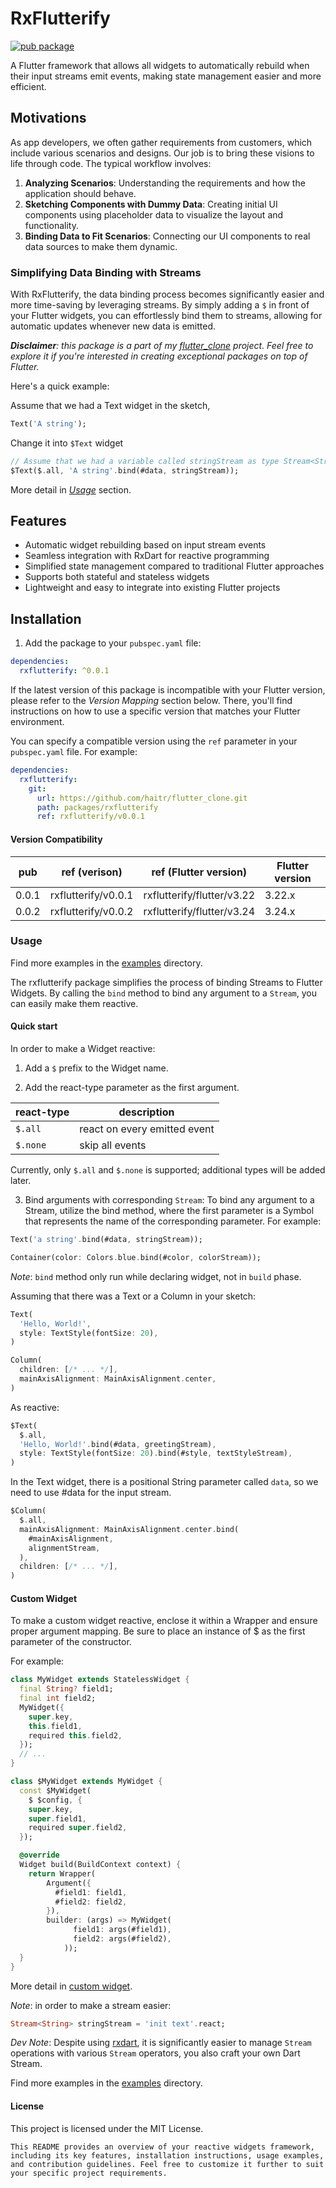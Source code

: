 # RxFlutterify

[![pub package](https://img.shields.io/pub/v/rxflutterify.svg?label=rxflutterify&color=blue)](https://pub.dartlang.org/packages/rxflutterify)

A Flutter framework that allows all widgets to automatically rebuild when their input streams emit events, making state management easier and more efficient.

## Motivations

As app developers, we often gather requirements from customers, which include various scenarios and designs. Our job is to bring these visions to life through code. The typical workflow involves:

1. **Analyzing Scenarios**: Understanding the requirements and how the application should behave.
2. **Sketching Components with Dummy Data**: Creating initial UI components using placeholder data to visualize the layout and functionality.
3. **Binding Data to Fit Scenarios**: Connecting our UI components to real data sources to make them dynamic.

### Simplifying Data Binding with Streams

With RxFlutterify, the data binding process becomes significantly easier and more time-saving by leveraging streams. By simply adding a `$` in front of your Flutter widgets, you can effortlessly bind them to streams, allowing for automatic updates whenever new data is emitted.

***Disclaimer**: this package is a part of my [flutter_clone](https://github.com/haitr/flutter_clone) project. Feel free to explore it if you're interested in creating exceptional packages on top of Flutter.*

Here's a quick example:

Assume that we had a Text widget in the sketch,
```dart
Text('A string');
```
Change it into `$Text` widget
```dart
// Assume that we had a variable called stringStream as type Stream<String>;
$Text($.all, 'A string'.bind(#data, stringStream));
```

More detail in [*Usage*](#usage) section.

## Features

- Automatic widget rebuilding based on input stream events
- Seamless integration with RxDart for reactive programming
- Simplified state management compared to traditional Flutter approaches
- Supports both stateful and stateless widgets
- Lightweight and easy to integrate into existing Flutter projects

## Installation

1. Add the package to your `pubspec.yaml` file:

```yaml
dependencies:
  rxflutterify: ^0.0.1
```

If the latest version of this package is incompatible with your Flutter version, please refer to the *Version Mapping* section below. There, you'll find instructions on how to use a specific version that matches your Flutter environment.

You can specify a compatible version using the `ref` parameter in your `pubspec.yaml` file. For example:

```yaml
dependencies:
  rxflutterify:
    git:
      url: https://github.com/haitr/flutter_clone.git
      path: packages/rxflutterify
      ref: rxflutterify/v0.0.1
```

#### Version Compatibility

| pub | ref (verison) | ref (Flutter version) | Flutter version |
| -- | -- | -- | -- |
| 0.0.1 | rxflutterify/v0.0.1 | rxflutterify/flutter/v3.22 | 3.22.x |
| 0.0.2 | rxflutterify/v0.0.2 | rxflutterify/flutter/v3.24 | 3.24.x |

### Usage

Find more examples in the [examples](./example) directory.

The rxflutterify package simplifies the process of binding Streams to Flutter Widgets. By calling the `bind` method to bind any argument to a `Stream`, you can easily make them reactive.

#### Quick start

In order to make a Widget reactive:

1. Add a `$` prefix to the Widget name.

2. Add the react-type parameter as the first argument.

| react-type | description |
| -- | -- |
| `$.all` | react on every emitted event |
| `$.none` | skip all events |

Currently, only `$.all` and `$.none` is supported; additional types will be added later.

3. Bind arguments with corresponding `Stream`:
To bind any argument to a Stream, utilize the bind method, where the first parameter is a Symbol that represents the name of the corresponding parameter.
For example:

```dart
Text('a string'.bind(#data, stringStream));
```

```dart
Container(color: Colors.blue.bind(#color, colorStream));
```

*Note*: `bind` method only run while declaring widget, not in `build` phase.

Assuming that there was a Text or a Column in your sketch:

```dart
Text(
  'Hello, World!',
  style: TextStyle(fontSize: 20),
)
```

```dart
Column(
  children: [/* ... */],
  mainAxisAlignment: MainAxisAlignment.center,
)
```

As reactive:

```dart
$Text(
  $.all,
  'Hello, World!'.bind(#data, greetingStream), 
  style: TextStyle(fontSize: 20).bind(#style, textStyleStream),
)
```
In the Text widget, there is a positional String parameter called `data`, so we need to use #data for the input stream.

```dart
$Column(
  $.all,
  mainAxisAlignment: MainAxisAlignment.center.bind(
    #mainAxisAlignment,
    alignmentStream,
  ),
  children: [/* ... */],
)
```

#### Custom Widget

To make a custom widget reactive, enclose it within a Wrapper and ensure proper argument mapping.
Be sure to place an instance of $ as the first parameter of the constructor.

For example:

```dart
class MyWidget extends StatelessWidget {
  final String? field1;
  final int field2;
  MyWidget({
    super.key,
    this.field1,
    required this.field2,
  });
  // ...
}
```

```dart
class $MyWidget extends MyWidget {
  const $MyWidget(
    $ $config, {
    super.key,
    super.field1,
    required super.field2,
  });

  @override
  Widget build(BuildContext context) {
    return Wrapper(
        Argument({
          #field1: field1,
          #field2: field2,
        }),
        builder: (args) => MyWidget(
              field1: args(#field1),
              field2: args(#field2),
            ));
  }
}
```

More detail in [custom widget](./example/cart/lib/widget.dart).

*Note*: in order to make a stream easier:

```dart
Stream<String> stringStream = 'init text'.react;
```

*Dev Note*: Despite using [rxdart](https://github.com/ReactiveX/rxdart), it is significantly easier to manage `Stream` operations with various `Stream` operators, you also craft your own Dart Stream.

Find more examples in the [examples](./example) directory.

#### License

This project is licensed under the MIT License.

```
This README provides an overview of your reactive widgets framework, including its key features, installation instructions, usage examples, and contribution guidelines. Feel free to customize it further to suit your specific project requirements.
```
